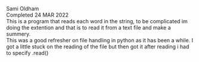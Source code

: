 Sami Oldham\
Completed 24 MAR 2022\
This is a program that reads each word in the string, to be complicated im doing the extention and that is to read it from a text file and make a summery.\
This was a good refresher on file handling in python as it has been a while. I got a little stuck on the reading of the file but then got it after reading i had to specify .read()
